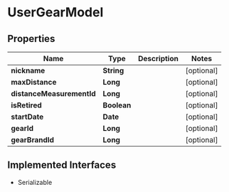 

# UserGearModel


## Properties

Name | Type | Description | Notes
------------ | ------------- | ------------- | -------------
**nickname** | **String** |  |  [optional]
**maxDistance** | **Long** |  |  [optional]
**distanceMeasurementId** | **Long** |  |  [optional]
**isRetired** | **Boolean** |  |  [optional]
**startDate** | **Date** |  |  [optional]
**gearId** | **Long** |  |  [optional]
**gearBrandId** | **Long** |  |  [optional]


## Implemented Interfaces

* Serializable


